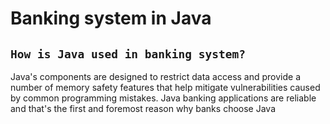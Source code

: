 # Banking system in Java

##  `How is Java used in banking system?`
Java's components are designed to restrict data access and provide a number of memory safety features that help mitigate vulnerabilities caused by common programming mistakes. Java banking applications are reliable and that's the first and foremost reason why banks choose Java
